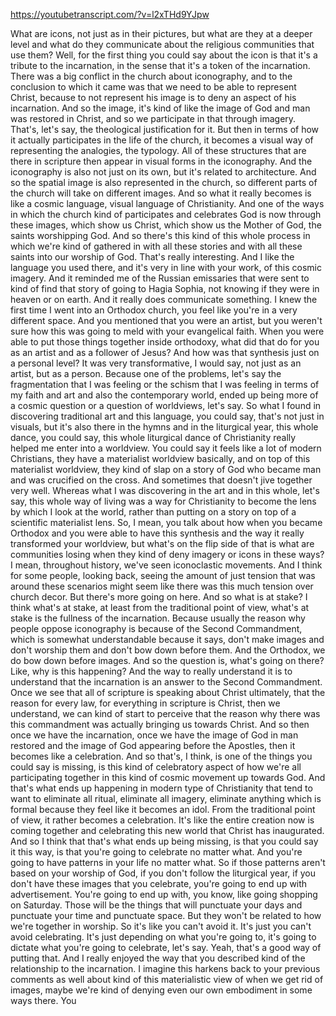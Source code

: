 https://youtubetranscript.com/?v=l2xTHd9YJpw

 What are icons, not just as in their pictures, but what are they at a deeper level and what do they communicate about the religious communities that use them? Well, for the first thing you could say about the icon is that it's a tribute to the incarnation, in the sense that it's a token of the incarnation. There was a big conflict in the church about iconography, and to the conclusion to which it came was that we need to be able to represent Christ, because to not represent his image is to deny an aspect of his incarnation. And so the image, it's kind of like the image of God and man was restored in Christ, and so we participate in that through imagery. That's, let's say, the theological justification for it. But then in terms of how it actually participates in the life of the church, it becomes a visual way of representing the analogies, the typology. All of these structures that are there in scripture then appear in visual forms in the iconography. And the iconography is also not just on its own, but it's related to architecture. And so the spatial image is also represented in the church, so different parts of the church will take on different images. And so what it really becomes is like a cosmic language, visual language of Christianity. And one of the ways in which the church kind of participates and celebrates God is now through these images, which show us Christ, which show us the Mother of God, the saints worshipping God. And so there's this kind of this whole process in which we're kind of gathered in with all these stories and with all these saints into our worship of God. That's really interesting. And I like the language you used there, and it's very in line with your work, of this cosmic imagery. And it reminded me of the Russian emissaries that were sent to kind of find that story of going to Hagia Sophia, not knowing if they were in heaven or on earth. And it really does communicate something. I knew the first time I went into an Orthodox church, you feel like you're in a very different space. And you mentioned that you were an artist, but you weren't sure how this was going to meld with your evangelical faith. When you were able to put those things together inside orthodoxy, what did that do for you as an artist and as a follower of Jesus? And how was that synthesis just on a personal level? It was very transformative, I would say, not just as an artist, but as a person. Because one of the problems, let's say the fragmentation that I was feeling or the schism that I was feeling in terms of my faith and art and also the contemporary world, ended up being more of a cosmic question or a question of worldviews, let's say. So what I found in discovering traditional art and this language, you could say, that's not just in visuals, but it's also there in the hymns and in the liturgical year, this whole dance, you could say, this whole liturgical dance of Christianity really helped me enter into a worldview. You could say it feels like a lot of modern Christians, they have a materialist worldview basically, and on top of this materialist worldview, they kind of slap on a story of God who became man and was crucified on the cross. And sometimes that doesn't jive together very well. Whereas what I was discovering in the art and in this whole, let's say, this whole way of living was a way for Christianity to become the lens by which I look at the world, rather than putting on a story on top of a scientific materialist lens. So, I mean, you talk about how when you became Orthodox and you were able to have this synthesis and the way it really transformed your worldview, but what's on the flip side of that is what are communities losing when they kind of deny imagery or icons in these ways? I mean, throughout history, we've seen iconoclastic movements. And I think for some people, looking back, seeing the amount of just tension that was around these scenarios might seem like there was this much tension over church decor. But there's more going on here. And so what is at stake? I think what's at stake, at least from the traditional point of view, what's at stake is the fullness of the incarnation. Because usually the reason why people oppose iconography is because of the Second Commandment, which is somewhat understandable because it says, don't make images and don't worship them and don't bow down before them. And the Orthodox, we do bow down before images. And so the question is, what's going on there? Like, why is this happening? And the way to really understand it is to understand that the incarnation is an answer to the Second Commandment. Once we see that all of scripture is speaking about Christ ultimately, that the reason for every law, for everything in scripture is Christ, then we understand, we can kind of start to perceive that the reason why there was this commandment was actually bringing us towards Christ. And so then once we have the incarnation, once we have the image of God in man restored and the image of God appearing before the Apostles, then it becomes like a celebration. And so that's, I think, is one of the things you could say is missing, is this kind of celebratory aspect of how we're all participating together in this kind of cosmic movement up towards God. And that's what ends up happening in modern type of Christianity that tend to want to eliminate all ritual, eliminate all imagery, eliminate anything which is formal because they feel like it becomes an idol. From the traditional point of view, it rather becomes a celebration. It's like the entire creation now is coming together and celebrating this new world that Christ has inaugurated. And so I think that that's what ends up being missing, is that you could say it this way, is that you're going to celebrate no matter what. And you're going to have patterns in your life no matter what. So if those patterns aren't based on your worship of God, if you don't follow the liturgical year, if you don't have these images that you celebrate, you're going to end up with advertisement. You're going to end up with, you know, like going shopping on Saturday. Those will be the things that will punctuate your days and punctuate your time and punctuate space. But they won't be related to how we're together in worship. So it's like you can't avoid it. It's just you can't avoid celebrating. It's just depending on what you're going to, it's going to dictate what you're going to celebrate, let's say. Yeah, that's a good way of putting that. And I really enjoyed the way that you described kind of the relationship to the incarnation. I imagine this harkens back to your previous comments as well about kind of this materialistic view of when we get rid of images, maybe we're kind of denying even our own embodiment in some ways there. You